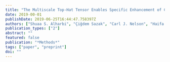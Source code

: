 ```yaml
---
title: "The Multiscale Top-Hat Tensor Enables Specific Enhancement of Curvilinear Structures in 2D and 3D Images"
date: 2019-00-01
publishDate: 2019-06-25T16:44:47.758397Z
authors: ["Shuaa S. Alharbi", "Çiğdem Sazak", "Carl J. Nelson", "Haifa Al-hasson", "Boguslaw Obara"]
publication_types: ["2"]
abstract: ""
featured: false
publication: "*Methods*"
tags: ["paper", "preprint"]
doi: ""
---
```

